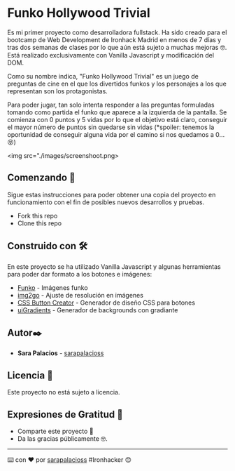 # Funko Hollywood Trivial

Es mi primer proyecto como desarrolladora fullstack. Ha sido creado para el bootcamp de Web Development de Ironhack Madrid en menos de 7 días y tras dos semanas de clases por lo que aún está sujeto a muchas mejoras 🤓. Está realizado exclusivamente con Vanilla Javascript y modificación del DOM.

Como su nombre indica, "Funko Hollywood Trivial" es un juego de preguntas de cine en el que los divertidos funkos y los personajes a los que representan son los protagonistas. 

Para poder jugar, tan solo intenta responder a las preguntas formuladas tomando como partida el funko que aparece a la izquierda de la pantalla. Se comienza con 0 puntos y 5 vidas por lo que el objetivo está claro, conseguir el mayor número de puntos sin quedarse sin vidas (*spoiler: tenemos la oportunidad de conseguir alguna vida por el camino si nos quedamos a 0...😝)

<img src="./images/screenshoot.png>


## Comenzando 🚀

Sigue estas instrucciones para poder obtener una copia del proyecto en funcionamiento con el fin de posibles nuevos desarrollos y pruebas.

- Fork this repo
- Clone this repo


## Construido con 🛠️

En este proyecto se ha utilizado Vanilla Javascript y algunas herramientas para poder dar formato a los botones e imágenes:

* [Funko](https://www.funko.com/) - Imágenes funko
* [img2go](https://www.img2go.com/es/cambiar-tamano-de-imagen) - Ajuste de resolución en imágenes
* [CSS Button Creator](https://cssbuttoncreator.com/) - Generador de diseño CSS para botones
* [uiGradients](https://uigradients.com/) - Generador de backgrounds con gradiante


## Autor✒️

* **Sara Palacios** - [sarapalacioss](https://github.com/sarapalacioss)


## Licencia 📄

Este proyecto no está sujeto a licencia.

## Expresiones de Gratitud 🎁

* Comparte este proyecto 📢
* Da las gracias públicamente 🤓.

---
⌨️ con ❤️ por [sarapalacioss](https://github.com/sarapalacioss) #Ironhacker 😊

